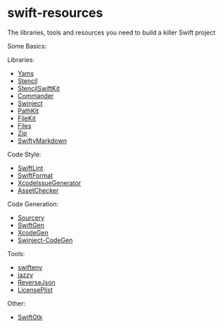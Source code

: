 # swift-resources
The libraries, tools and resources you need to build a killer Swift project


Some Basics:


Libraries:
- [Yams](https://github.com/jpsim/Yams)
- [Stencil](https://github.com/stencilproject/Stencil)
- [StencilSwiftKit](https://github.com/SwiftGen/StencilSwiftKit)
- [Commander](https://github.com/kylef/Commander)
- [Swinject](https://github.com/Swinject/Swinject)
- [PathKit](https://github.com/kylef/PathKit)
- [FileKit](https://github.com/nvzqz/FileKit)
- [Files](https://github.com/JohnSundell/Files)
- [Zip](https://github.com/marmelroy/Zip)
- [SwiftyMarkdown](https://github.com/SimonFairbairn/SwiftyMarkdown)


Code Style:
- [SwiftLint](https://github.com/realm/SwiftLint)
- [SwiftFormat](https://github.com/nicklockwood/SwiftFormat)
- [XcodeIssueGenerator](https://github.com/doubleencore/XcodeIssueGenerator)
- [AssetChecker](https://github.com/freshOS/AssetChecker)


Code Generation:
- [Sourcery](https://github.com/krzysztofzablocki/Sourcery)
- [SwiftGen](https://github.com/SwiftGen/SwiftGen)
- [XcodeGen](https://github.com/yonaskolb/XcodeGen)
- [Swinject-CodeGen](https://github.com/Swinject/Swinject-CodeGen)


Tools:
- [swiftenv](https://github.com/kylef/swiftenv)
- [jazzy](https://github.com/realm/jazzy)
- [ReverseJson](https://github.com/tomquist/ReverseJson)
- [LicensePlist](https://github.com/mono0926/LicensePlist)


Other:
- [SwiftGtk](https://github.com/TomasLinhart/SwiftGtk)

